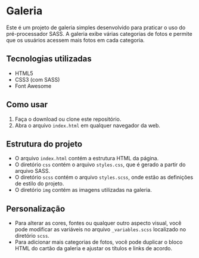 # Galeria

Este é um projeto de galeria simples desenvolvido para praticar o uso do pré-processador SASS. A galeria exibe várias categorias de fotos e permite que os usuários acessem mais fotos em cada categoria.

## Tecnologias utilizadas

- HTML5
- CSS3 (com SASS)
- Font Awesome

## Como usar

1. Faça o download ou clone este repositório.
2. Abra o arquivo `index.html` em qualquer navegador da web.

## Estrutura do projeto

- O arquivo `index.html` contém a estrutura HTML da página.
- O diretório `css` contém o arquivo `styles.css`, que é gerado a partir do arquivo SASS.
- O diretório `scss` contém o arquivo `styles.scss`, onde estão as definições de estilo do projeto.
- O diretório `img` contém as imagens utilizadas na galeria.

## Personalização

- Para alterar as cores, fontes ou qualquer outro aspecto visual, você pode modificar as variáveis no arquivo `_variables.scss` localizado no diretório `scss`.
- Para adicionar mais categorias de fotos, você pode duplicar o bloco HTML do cartão da galeria e ajustar os títulos e links de acordo.



